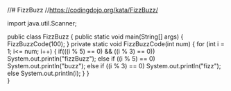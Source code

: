 //# FizzBuzz
//https://codingdojo.org/kata/FizzBuzz/


import java.util.Scanner;

public class FizzBuzz 
{
    public static void main(String[] args) 
    {
      FizzBuzzCode(100);
    }
    private static void FizzBuzzCode(int num)
    {
        for (int i = 1; i<= num; i++)
        {
            if(((i % 5) == 0) && ((i % 3) == 0))
                System.out.println("fizzBuzz");
            else if ((i % 5) == 0)
                System.out.println("buzz");
            else if ((i % 3) == 0)
                System.out.println("fizz");
            else 
                System.out.println(i);
        }
    }   
}







